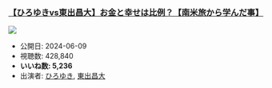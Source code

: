 ### [【ひろゆきvs東出昌大】お金と幸せは比例？【南米旅から学んだ事】](https://www.youtube.com/watch?v=qJ7KsxiwBno)
[![](https://img.youtube.com/vi/qJ7KsxiwBno/sddefault.jpg)](https://www.youtube.com/watch?v=qJ7KsxiwBno)
-   公開日: 2024-06-09
-   視聴数: 428,840
-   **いいね数: 5,236**
-   出演者: [ひろゆき](/rehacq_fan/people/ひろゆき "wikilink"), [東出昌大](/rehacq_fan/people/東出昌大 "wikilink")
